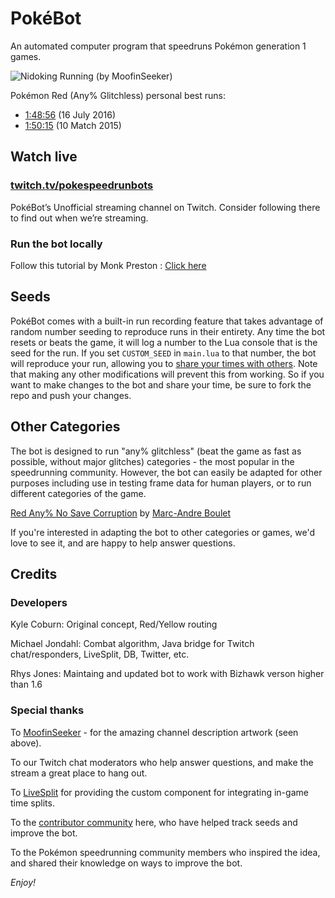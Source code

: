 # PokéBot

An automated computer program that speedruns Pokémon generation 1 games.

![Nidoking Running (by MoofinSeeker)](http://static-cdn.jtvnw.net/jtv_user_pictures/panel-60552281-image-c4fbec3cb87cecc1-320.png)

Pokémon Red (Any% Glitchless) personal best runs:

* [1:48:56](https://secure.twitch.tv/pokespeedrunbots/v/78433035) (16 July 2016)
* [1:50:15](https://www.twitch.tv/pokespeedrunbots/v/41012048) (10 Match 2015)



## Watch live

### [twitch.tv/pokespeedrunbots](https://www.twitch.tv/pokespeedrunbots/)

PokéBot’s Unofficial streaming channel on Twitch. Consider following there to find out when we’re streaming.

### Run the bot locally

Follow this tutorial by Monk Preston : [Click here](http://imgur.com/a/cbHWb)

## Seeds

PokéBot comes with a built-in run recording feature that takes advantage of random number seeding to reproduce runs in their entirety. Any time the bot resets or beats the game, it will log a number to the Lua console that is the seed for the run. If you set `CUSTOM_SEED` in `main.lua` to that number, the bot will reproduce your run, allowing you to [share your times with others](wiki/Seeds.md). Note that making any other modifications will prevent this from working. So if you want to make changes to the bot and share your time, be sure to fork the repo and push your changes.

## Other Categories

The bot is designed to run "any% glitchless" (beat the game as fast as possible, without major glitches) categories - the most popular in the speedrunning community. However, the bot can easily be adapted for other purposes including use in testing frame data for human players, or to run different categories of the game.

[Red Any% No Save Corruption](https://github.com/bouletmarc/PokeBot) by [Marc-Andre Boulet](https://github.com/bouletmarc)

If you're interested in adapting the bot to other categories or games, we'd love to see it, and are happy to help answer questions.

## Credits

### Developers

Kyle Coburn: Original concept, Red/Yellow routing

Michael Jondahl: Combat algorithm, Java bridge for Twitch chat/responders, LiveSplit, DB, Twitter, etc.

Rhys Jones: Maintaing and updated bot to work with Bizhawk verson higher than 1.6

### Special thanks

To [MoofinSeeker](http://www.twitch.tv/moofinseeker) - for the amazing channel description artwork (seen above).

To our Twitch chat moderators who help answer questions, and make the stream a great place to hang out.

To [LiveSplit](http://livesplit.org) for providing the custom component for integrating in-game time splits.

To the [contributor community](https://github.com/kylecoburn/PokeBot/graphs/contributors) here, who have helped track seeds and improve the bot.

To the Pokémon speedrunning community members who inspired the idea, and shared their knowledge on ways to improve the bot.

_Enjoy!_
